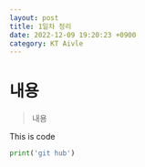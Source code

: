 ```yaml
---
layout: post
title: 1일차 정리
date: 2022-12-09 19:20:23 +0900
category: KT Aivle  
---
```

# 내용
> 내용

This is code
```python
print('git hub')
```